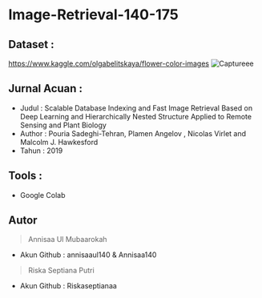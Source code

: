 # Image-Retrieval-140-175

## Dataset : 

https://www.kaggle.com/olgabelitskaya/flower-color-images
![Captureee](https://user-images.githubusercontent.com/92070240/141109011-1f8c74f0-3ce0-4a87-bfaa-889df6f94727.JPG)

## Jurnal Acuan :
- Judul   : Scalable Database Indexing and Fast Image Retrieval Based on Deep Learning and Hierarchically Nested Structure Applied to Remote Sensing and Plant Biology
- Author  : Pouria Sadeghi-Tehran, Plamen Angelov , Nicolas Virlet and Malcolm J. Hawkesford
- Tahun   : 2019

## Tools : 
- Google Colab

## Autor
> Annisaa Ul Mubaarokah 
- Akun Github : annisaaul140 & Annisaa140
> Riska Septiana Putri
- Akun Github : Riskaseptianaa
